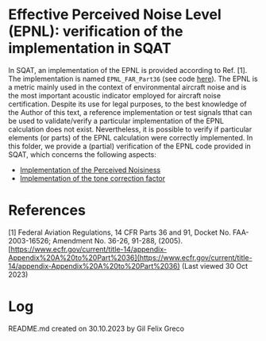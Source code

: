 # Effective Perceived Noise Level (EPNL): verification of the implementation in SQAT

In SQAT, an implementation of the EPNL is provided according to Ref. [1]. The implementation is named `EPNL_FAR_Part36` (see code [here](../../psychoacoustic_metrics/EPNL_FAR_Part36/EPNL_FAR_Part36.m)). The EPNL is a metric mainly used in the context of environmental aircraft noise and is the most important acoustic indicator employed for aircraft noise certification. Despite its use for legal purposes, to the best knowledge of the Author of this text, a reference implementation or test signals tthat can be used to validate/verify a particular implementation of the EPNL calculation does not exist. Nevertheless, it is possible to verify if particular elements (or parts) of the EPNL calculation were correctly implemented. In this folder, we provide a (partial) verification of the EPNL code provided in SQAT, which concerns the following aspects:   

- [Implementation of the Perceived Noisiness](1_Perceived_Noisiness)
- [Implementation of the tone correction factor](2_Tone_Correction_Factor)

# References

[1] Federal Aviation Regulations, 14 CFR Parts 36 and 91, Docket No. FAA-2003-16526; Amendment No. 36-26, 91-288, (2005). [https://www.ecfr.gov/current/title-14/appendix-Appendix%20A%20to%20Part%2036](https://www.ecfr.gov/current/title-14/appendix-Appendix%20A%20to%20Part%2036) (Last viewed 30 Oct 2023)

# Log
README.md created on 30.10.2023 by Gil Felix Greco
